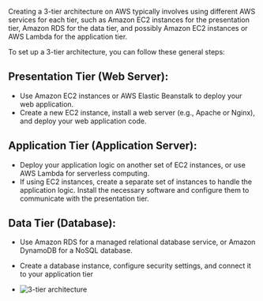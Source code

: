 Creating a 3-tier architecture on AWS typically involves using different AWS services for each tier, such as Amazon EC2 instances for the presentation tier, Amazon RDS for the data tier, and possibly Amazon EC2 instances or AWS Lambda for the application tier.

To set up a 3-tier architecture, you can follow these general steps:

## Presentation Tier (Web Server):
- Use Amazon EC2 instances or AWS Elastic Beanstalk to deploy your web application.
- Create a new EC2 instance, install a web server (e.g., Apache or Nginx), and deploy your web application code.

## Application Tier (Application Server):
- Deploy your application logic on another set of EC2 instances, or use AWS Lambda for serverless computing.
- If using EC2 instances, create a separate set of instances to handle the application logic. Install the necessary software and configure them to communicate with the presentation tier.

## Data Tier (Database):
- Use Amazon RDS for a managed relational database service, or Amazon DynamoDB for a NoSQL database.
- Create a database instance, configure security settings, and connect it to your application tier

- ![3-tier architecture](https://github.com/udaychopade27/AWS-Projects/assets/133924961/1c350db2-cffb-4963-ad7e-46024c14584f)
 

